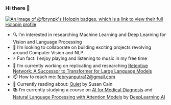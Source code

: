 ### Hi there 👋


<!-- 🔭 I’m currently working on ...
- 🤔 I’m looking for help with ...

-->
[![An image of @fbrynpk's Holopin badges, which is a link to view their full Holopin profile](https://holopin.me/fbrynpk)](https://holopin.io/@fbrynpk)
-  🔍 I’m interested in researching Machine Learning and Deep Learning for Vision and Language Processing
-  👯 I’m looking to collaborate on building exciting projects revolving around Computer Vision and NLP
-  ⚡ Fun fact: I enjoy playing and listening to music in my free time
-  🔭 I’m currently working on replicating and researching [Retentive Network: A Successor to Transformer for Large Language Models](https://arxiv.org/pdf/2307.08621.pdf) 
-  📫 How to reach me: febryanputra12@gmail.com
-  💬 Currently reading about: [Quiet](https://susancain.net/book/quiet/) by Susan Cain
-  📚 I’m currently studying a course on [AI for Medical Diagnosis](https://www.coursera.org/learn/ai-for-medical-diagnosis/home/week/1) and [Natural Language Processing with Attention Models](https://www.coursera.org/learn/attention-models-in-nlp/home/week/1) by [DeepLearning.AI](https://www.deeplearning.ai/)

